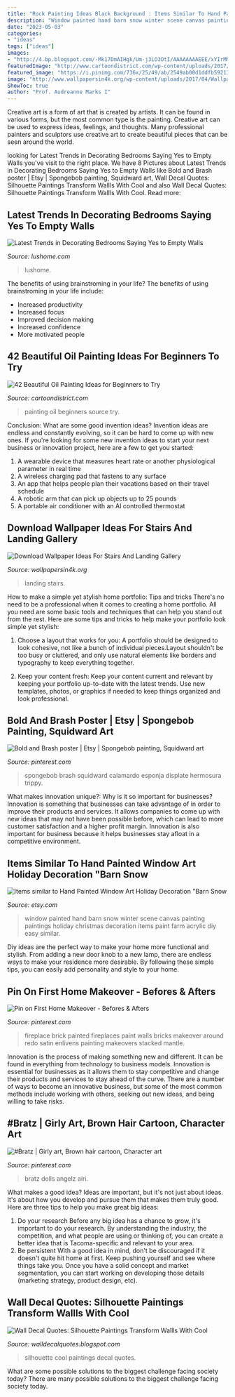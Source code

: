 ```yaml
---
title: "Rock Painting Ideas Black Background : Items Similar To Hand Painted Window Art Holiday Decoration &quot;barn Snow"
description: "Window painted hand barn snow winter scene canvas painting paintings holiday christmas decoration items paint farm acrylic diy easy similar"
date: "2023-05-03"
categories:
- "ideas"
tags: ["ideas"]
images:
- "http://4.bp.blogspot.com/-Mk17DmAIHgk/Um-j3LO3OtI/AAAAAAAAEEE/xYIrMM0k1ws/s1600/cool+silhouleete.jpg"
featuredImage: "http://www.cartoondistrict.com/wp-content/uploads/2017/12/Beautiful-Oil-Painting-Ideas-for-Beginners23.jpg"
featured_image: "https://i.pinimg.com/736x/25/49/ab/2549ab00d1ddfb59213e33fd09b7982e.jpg"
image: "http://www.wallpapersin4k.org/wp-content/uploads/2017/04/Wallpaper-Ideas-For-Stairs-And-Landing-10.jpeg"
ShowToc: true
author: "Prof. Audreanne Marks I"
---
```



Creative art is a form of art that is created by artists. It can be found in various forms, but the most common type is the painting. Creative art can be used to express ideas, feelings, and thoughts. Many professional painters and sculptors use creative art to create beautiful pieces that can be seen around the world.

	

		
looking for Latest Trends in Decorating Bedrooms Saying Yes to Empty Walls you've visit to the right place. We have 8 Pictures about Latest Trends in Decorating Bedrooms Saying Yes to Empty Walls like Bold and Brash poster | Etsy | Spongebob painting, Squidward art, Wall Decal Quotes: Silhouette Paintings Transform Wallls With Cool and also Wall Decal Quotes: Silhouette Paintings Transform Wallls With Cool. Read more:
		
    
## Latest Trends In Decorating Bedrooms Saying Yes To Empty Walls

<img loading=lazy src="https://www.lushome.com/wp-content/uploads/2016/06/empty-walls-modern-bedroom-design-ideas-1.jpg" onerror="this.onerror=null;this.src='https://tse4.mm.bing.net/th?id=OIP.sizoCjc5gVNp0pa6U4i1PgAAAA&amp;pid=15.1';" alt="Latest Trends in Decorating Bedrooms Saying Yes to Empty Walls">

_Source: lushome.com_

>lushome. 

	

The benefits of using brainstroming in your life?
The benefits of using brainstroming in your life include: 
- Increased productivity 
- Increased focus 
- Improved decision making 
- Increased confidence 
- More motivated people

    
## 42 Beautiful Oil Painting Ideas For Beginners To Try

<img loading=lazy src="http://www.cartoondistrict.com/wp-content/uploads/2017/12/Beautiful-Oil-Painting-Ideas-for-Beginners23.jpg" onerror="this.onerror=null;this.src='https://tse4.mm.bing.net/th?id=OIP.nDLIrerH73E1xgJHI_P8dgHaKB&amp;pid=15.1';" alt="42 Beautiful Oil Painting Ideas for Beginners to Try">

_Source: cartoondistrict.com_

>painting oil beginners source try. 

	

Conclusion: What are some good invention ideas?
Invention ideas are endless and constantly evolving, so it can be hard to come up with new ones. If you're looking for some new invention ideas to start your next business or innovation project, here are a few to get you started: 
1. A wearable device that measures heart rate or another physiological parameter in real time 
2. A wireless charging pad that fastens to any surface 
3. An app that helps people plan their vacations based on their travel schedule 
4. A robotic arm that can pick up objects up to 25 pounds 
5. A portable air conditioner with an AI controlled thermostat 

    
## Download Wallpaper Ideas For Stairs And Landing Gallery

<img loading=lazy src="http://www.wallpapersin4k.org/wp-content/uploads/2017/04/Wallpaper-Ideas-For-Stairs-And-Landing-10.jpeg" onerror="this.onerror=null;this.src='https://tse4.mm.bing.net/th?id=OIP.BL98GaqFcPisC7MUY_1SHQHaJa&amp;pid=15.1';" alt="Download Wallpaper Ideas For Stairs And Landing Gallery">

_Source: wallpapersin4k.org_

>landing stairs. 

	

How to make a simple yet stylish home portfolio: Tips and tricks
There's no need to be a professional when it comes to creating a home portfolio. All you need are some basic tools and techniques that can help you stand out from the rest. Here are some tips and tricks to help make your portfolio look simple yet stylish:
1. Choose a layout that works for you: A portfolio should be designed to look cohesive, not like a bunch of individual pieces.Layout shouldn't be too busy or cluttered, and only use natural elements like borders and typography to keep everything together.

2. Keep your content fresh: Keep your content current and relevant by keeping your portfolio up-to-date with the latest trends. Use new templates, photos, or graphics if needed to keep things organized and look professional.


    
## Bold And Brash Poster | Etsy | Spongebob Painting, Squidward Art

<img loading=lazy src="https://i.pinimg.com/736x/92/85/8b/92858bf32c212d473145aa33d09e3ae2.jpg" onerror="this.onerror=null;this.src='https://tse2.mm.bing.net/th?id=OIP.BHVilInuIYj4ZCFajvrFbgHaJ3&amp;pid=15.1';" alt="Bold and Brash poster | Etsy | Spongebob painting, Squidward art">

_Source: pinterest.com_

>spongebob brash squidward calamardo esponja displate hermosura trippy. 

	

What makes innovation unique?: Why is it so important for businesses?
Innovation is something that businesses can take advantage of in order to improve their products and services. It allows companies to come up with new ideas that may not have been possible before, which can lead to more customer satisfaction and a higher profit margin. Innovation is also important for business because it helps businesses stay afloat in a competitive environment.

    
## Items Similar To Hand Painted Window Art Holiday Decoration &quot;Barn Snow

<img loading=lazy src="https://img1.etsystatic.com/039/2/8335720/il_570xN.525727149_52pv.jpg" onerror="this.onerror=null;this.src='https://tse1.mm.bing.net/th?id=OIP.70vfkvilS2VRpoGeQ3ttcAHaJ4&amp;pid=15.1';" alt="Items similar to Hand Painted Window Art Holiday Decoration &quot;Barn Snow">

_Source: etsy.com_

>window painted hand barn snow winter scene canvas painting paintings holiday christmas decoration items paint farm acrylic diy easy similar. 

	

Diy ideas are the perfect way to make your home more functional and stylish. From adding a new door knob to a new lamp, there are endless ways to make your residence more desirable. By following these simple tips, you can easily add personality and style to your home.

    
## Pin On First Home Makeover - Befores &amp; Afters

<img loading=lazy src="https://i.pinimg.com/736x/cd/d1/a3/cdd1a388980e56875b3399e9e14923f9--black-brick-fireplace-fireplace-redo.jpg" onerror="this.onerror=null;this.src='https://tse4.mm.bing.net/th?id=OIP.d6XyClbctIr2h4yp8OhyJAHaJ3&amp;pid=15.1';" alt="Pin on First Home Makeover - Befores &amp; Afters">

_Source: pinterest.com_

>fireplace brick painted fireplaces paint walls bricks makeover around redo satin enlivens painting makeovers stacked mantle. 

	

Innovation is the process of making something new and different. It can be found in everything from technology to business models. Innovation is essential for businesses as it allows them to stay competitive and change their products and services to stay ahead of the curve. There are a number of ways to become an innovative business, but some of the most common methods include working with others, seeking out new ideas, and being willing to take risks.

    
## #Bratz | Girly Art, Brown Hair Cartoon, Character Art

<img loading=lazy src="https://i.pinimg.com/736x/25/49/ab/2549ab00d1ddfb59213e33fd09b7982e.jpg" onerror="this.onerror=null;this.src='https://tse4.mm.bing.net/th?id=OIP.MGytf09x5hGOXOy-gBf4TgHaJ3&amp;pid=15.1';" alt="#Bratz | Girly art, Brown hair cartoon, Character art">

_Source: pinterest.com_

>bratz dolls angelz airi. 

	

What makes a good idea?
Ideas are important, but it's not just about ideas. It's about how you develop and pursue them that makes them truly good. Here are three tips to help you make great big ideas:
1. Do your research 
Before any big idea has a chance to grow, it's important to do your research. By understanding the industry, the competition, and what people are using or thinking of, you can create a better idea that is Tacoma-specific and relevant to your area. 
2. Be persistent 
With a good idea in mind, don't be discouraged if it doesn't quite hit home at first. Keep pushing yourself and see where things take you. Once you have a solid concept and market segmentation, you can start working on developing those details (marketing strategy, product design, etc). 

    
## Wall Decal Quotes: Silhouette Paintings Transform Wallls With Cool

<img loading=lazy src="http://4.bp.blogspot.com/-Mk17DmAIHgk/Um-j3LO3OtI/AAAAAAAAEEE/xYIrMM0k1ws/s1600/cool+silhouleete.jpg" onerror="this.onerror=null;this.src='https://tse2.mm.bing.net/th?id=OIP.zyrMch1udB5ZksMUpgNKngHaEk&amp;pid=15.1';" alt="Wall Decal Quotes: Silhouette Paintings Transform Wallls With Cool">

_Source: walldecalquotes.blogspot.com_

>silhouette cool paintings decal quotes. 

	

What are some possible solutions to the biggest challenge facing society today?
There are many possible solutions to the biggest challenge facing society today.


